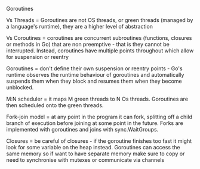 Goroutines

Vs Threads = Goroutines are not OS threads, or green threads (managed by a language's runtime), they are a higher level of abstraction

Vs Coroutines = coroutines are concurrent subroutines (functions, closures or methods in Go) that are non preemptive - that is they cannot be interrupted. Instead, coroutines have multiple points throughout which allow for suspension or reentry

Goroutines = don't define their own suspension or reentry points - Go's runtime observes the runtime behaviour of goroutines and automatically suspends them when they block and resumes them when they become unblocked.

M:N scheduler = it maps M green threads to N Os threads. Goroutines are then scheduled onto the green threads. 

Fork-join model = at any point in the program it can fork, splitting off a child branch of execution before joining at some point in the future. Forks are implemented with goroutines and joins with sync.WaitGroups. 

Closures = be careful of closures - if the goroutine finishes too fast it might look for some variable on the heap instead. Goroutines can access the same memory so if want to have separate memory make sure to copy or need to synchronise with mutexes or communicate via channels